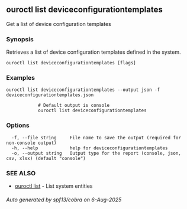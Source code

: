 ## ouroctl list deviceconfigurationtemplates

Get a list of device configuration templates

### Synopsis

Retrieves a list of device configuration templates defined in the system.

```
ouroctl list deviceconfigurationtemplates [flags]
```

### Examples

```
ouroctl list deviceconfigurationtemplates --output json -f deviceconfigurationtemplates.json

			# Default output is console
			ouroctl list deviceconfigurationtemplates
```

### Options

```
  -f, --file string     File name to save the output (required for non-console output)
  -h, --help            help for deviceconfigurationtemplates
  -o, --output string   Output type for the report (console, json, csv, xlsx) (default "console")
```

### SEE ALSO

* [ouroctl list](ouroctl_list.md)	 - List system entities

###### Auto generated by spf13/cobra on 6-Aug-2025
